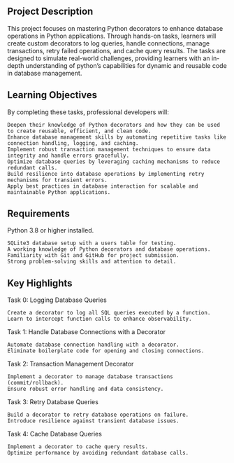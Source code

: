 ## Project Description

This project focuses on mastering Python decorators to enhance database operations in Python applications.
Through hands-on tasks, learners will create custom decorators to log queries, handle connections,
manage transactions, retry failed operations, and cache query results.
The tasks are designed to simulate real-world challenges, providing learners with an in-depth understanding of 
python’s capabilities for dynamic and reusable code in database management.

## Learning Objectives

By completing these tasks, professional developers will:

	Deepen their knowledge of Python decorators and how they can be used to create reusable, efficient, and clean code.
	Enhance database management skills by automating repetitive tasks like connection handling, logging, and caching.
	Implement robust transaction management techniques to ensure data integrity and handle errors gracefully.
	Optimize database queries by leveraging caching mechanisms to reduce redundant calls.
	Build resilience into database operations by implementing retry mechanisms for transient errors.
	Apply best practices in database interaction for scalable and maintainable Python applications.

## Requirements

Python 3.8 or higher installed.

	SQLite3 database setup with a users table for testing.
	A working knowledge of Python decorators and database operations.
	Familiarity with Git and GitHub for project submission.
	Strong problem-solving skills and attention to detail.

## Key Highlights

Task 0: Logging Database Queries

	Create a decorator to log all SQL queries executed by a function.
	Learn to intercept function calls to enhance observability.

Task 1: Handle Database Connections with a Decorator

	Automate database connection handling with a decorator.
	Eliminate boilerplate code for opening and closing connections.

Task 2: Transaction Management Decorator

	Implement a decorator to manage database transactions (commit/rollback).
	Ensure robust error handling and data consistency.

Task 3: Retry Database Queries

	Build a decorator to retry database operations on failure.
	Introduce resilience against transient database issues.

Task 4: Cache Database Queries

	Implement a decorator to cache query results.
	Optimize performance by avoiding redundant database calls.
